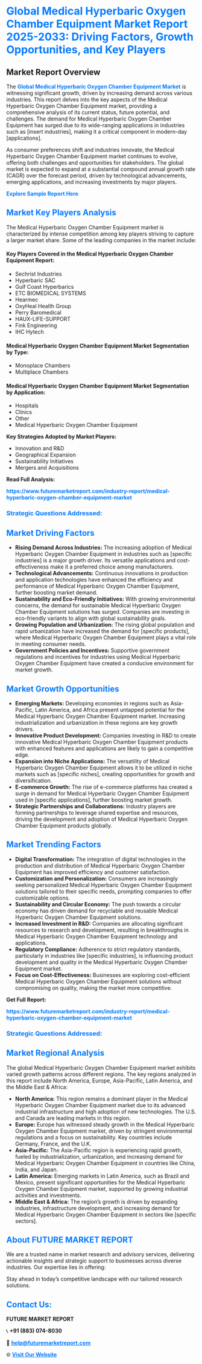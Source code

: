 <h1 style="color: #007BFF;">Global Medical Hyperbaric Oxygen Chamber Equipment Market Report 2025-2033: Driving Factors, Growth Opportunities, and Key Players</h1>

<section id="overview">
<h2>Market Report Overview</h2>
<p>The <a href="https://www.futuremarketreport.com/industry-report/medical-hyperbaric-oxygen-chamber-equipment-market" style="color: #007BFF; text-decoration: none;"><strong>Global Medical Hyperbaric Oxygen Chamber Equipment Market</strong></a> is witnessing significant growth, driven by increasing demand across various industries. This report delves into the key aspects of the Medical Hyperbaric Oxygen Chamber Equipment market, providing a comprehensive analysis of its current status, future potential, and challenges. The demand for Medical Hyperbaric Oxygen Chamber Equipment has surged due to its wide-ranging applications in industries such as [insert industries], making it a critical component in modern-day [applications].</p>
<p>As consumer preferences shift and industries innovate, the Medical Hyperbaric Oxygen Chamber Equipment market continues to evolve, offering both challenges and opportunities for stakeholders. The global market is expected to expand at a substantial compound annual growth rate (CAGR) over the forecast period, driven by technological advancements, emerging applications, and increasing investments by major players.</p>
</section>

<section id="overview">
<p><a href="https://www.futuremarketreport.com/request-sample/reportId=122538" style="color: #007BFF; text-decoration: none;"><strong>Explore Sample Report Here</strong></a></p>
</section>

<section id="key-players">
<h2 style="color: #007BFF;">Market Key Players Analysis</h2>
<p>The Medical Hyperbaric Oxygen Chamber Equipment market is characterized by intense competition among key players striving to capture a larger market share. Some of the leading companies in the market include:</p>
<h4>Key Players Covered in the Medical Hyperbaric Oxygen Chamber Equipment Report:</h4>
<ul><li>Sechrist Industries</li><li>Hyperbaric SAC</li><li>Gulf Coast Hyperbarics</li><li>ETC BIOMEDICAL SYSTEMS</li><li>Hearmec</li><li>OxyHeal Health Group</li><li>Perry Baromedical</li><li>HAUX-LIFE-SUPPORT</li><li>Fink Engineering</li><li>IHC Hytech</li></ul>
<h4>Medical Hyperbaric Oxygen Chamber Equipment Market Segmentation by Type:</h4>
<ul><li>Monoplace Chambers</li><li>Multiplace Chambers</li></ul>

<h4>Medical Hyperbaric Oxygen Chamber Equipment Market Segmentation by Application:</h4>
<ul><li>Hospitals</li><li>Clinics</li><li>Other</li><li>Medical Hyperbaric Oxygen Chamber Equipment</li></ul>
<p><strong>Key Strategies Adopted by Market Players:</strong></p>
<ul>
<li>Innovation and R&D</li>
<li>Geographical Expansion</li>
<li>Sustainability Initiatives</li>
<li>Mergers and Acquisitions</li>
</ul>
</section>

<section>
<p><strong>Read Full Analysis: </strong></p><a href="https://www.futuremarketreport.com/industry-report/medical-hyperbaric-oxygen-chamber-equipment-market" style="color: #007BFF; text-decoration: none;"><strong>https://www.futuremarketreport.com/industry-report/medical-hyperbaric-oxygen-chamber-equipment-market</strong></a>
<h3 style="color: #007BFF;">Strategic Questions Addressed:</h3>
</section>

<section id="driving-factors">
<h2 style="color: #007BFF;">Market Driving Factors</h2>
<ul>
<li><strong>Rising Demand Across Industries:</strong> The increasing adoption of Medical Hyperbaric Oxygen Chamber Equipment in industries such as [specific industries] is a major growth driver. Its versatile applications and cost-effectiveness make it a preferred choice among manufacturers.</li>
<li><strong>Technological Advancements:</strong> Continuous innovations in production and application technologies have enhanced the efficiency and performance of Medical Hyperbaric Oxygen Chamber Equipment, further boosting market demand.</li>
<li><strong>Sustainability and Eco-Friendly Initiatives:</strong> With growing environmental concerns, the demand for sustainable Medical Hyperbaric Oxygen Chamber Equipment solutions has surged. Companies are investing in eco-friendly variants to align with global sustainability goals.</li>
<li><strong>Growing Population and Urbanization:</strong> The rising global population and rapid urbanization have increased the demand for [specific products], where Medical Hyperbaric Oxygen Chamber Equipment plays a vital role in meeting consumer needs.</li>
<li><strong>Government Policies and Incentives:</strong> Supportive government regulations and incentives for industries using Medical Hyperbaric Oxygen Chamber Equipment have created a conducive environment for market growth.</li>
</ul>
</section>

<section id="growth-opportunities">
<h2 style="color: #007BFF;">Market Growth Opportunities</h2>
<ul>
<li><strong>Emerging Markets:</strong> Developing economies in regions such as Asia-Pacific, Latin America, and Africa present untapped potential for the Medical Hyperbaric Oxygen Chamber Equipment market. Increasing industrialization and urbanization in these regions are key growth drivers.</li>
<li><strong>Innovative Product Development:</strong> Companies investing in R&D to create innovative Medical Hyperbaric Oxygen Chamber Equipment products with enhanced features and applications are likely to gain a competitive edge.</li>
<li><strong>Expansion into Niche Applications:</strong> The versatility of Medical Hyperbaric Oxygen Chamber Equipment allows it to be utilized in niche markets such as [specific niches], creating opportunities for growth and diversification.</li>
<li><strong>E-commerce Growth:</strong> The rise of e-commerce platforms has created a surge in demand for Medical Hyperbaric Oxygen Chamber Equipment used in [specific applications], further boosting market growth.</li>
<li><strong>Strategic Partnerships and Collaborations:</strong> Industry players are forming partnerships to leverage shared expertise and resources, driving the development and adoption of Medical Hyperbaric Oxygen Chamber Equipment products globally.</li>
</ul>
</section>

<section id="trending-factors">
<h2 style="color: #007BFF;">Market Trending Factors</h2>
<ul>
<li><strong>Digital Transformation:</strong> The integration of digital technologies in the production and distribution of Medical Hyperbaric Oxygen Chamber Equipment has improved efficiency and customer satisfaction.</li>
<li><strong>Customization and Personalization:</strong> Consumers are increasingly seeking personalized Medical Hyperbaric Oxygen Chamber Equipment solutions tailored to their specific needs, prompting companies to offer customizable options.</li>
<li><strong>Sustainability and Circular Economy:</strong> The push towards a circular economy has driven demand for recyclable and reusable Medical Hyperbaric Oxygen Chamber Equipment solutions.</li>
<li><strong>Increased Investment in R&D:</strong> Companies are allocating significant resources to research and development, resulting in breakthroughs in Medical Hyperbaric Oxygen Chamber Equipment technology and applications.</li>
<li><strong>Regulatory Compliance:</strong> Adherence to strict regulatory standards, particularly in industries like [specific industries], is influencing product development and quality in the Medical Hyperbaric Oxygen Chamber Equipment market.</li>
<li><strong>Focus on Cost-Effectiveness:</strong> Businesses are exploring cost-efficient Medical Hyperbaric Oxygen Chamber Equipment solutions without compromising on quality, making the market more competitive.</li>
</ul>
</section>

<section>
<p><strong>Get Full Report: </strong></p><a href="https://www.futuremarketreport.com/industry-report/medical-hyperbaric-oxygen-chamber-equipment-market" style="color: #007BFF; text-decoration: none;"><strong>https://www.futuremarketreport.com/industry-report/medical-hyperbaric-oxygen-chamber-equipment-market</strong></a>
<h3 style="color: #007BFF;">Strategic Questions Addressed:</h3>
</section>


<section id="regional-analysis">
<h2 style="color: #007BFF;">Market Regional Analysis</h2>
<p>The global Medical Hyperbaric Oxygen Chamber Equipment market exhibits varied growth patterns across different regions. The key regions analyzed in this report include North America, Europe, Asia-Pacific, Latin America, and the Middle East & Africa:</p>
<ul>
<li><strong>North America:</strong> This region remains a dominant player in the Medical Hyperbaric Oxygen Chamber Equipment market due to its advanced industrial infrastructure and high adoption of new technologies. The U.S. and Canada are leading markets in this region.</li>
<li><strong>Europe:</strong> Europe has witnessed steady growth in the Medical Hyperbaric Oxygen Chamber Equipment market, driven by stringent environmental regulations and a focus on sustainability. Key countries include Germany, France, and the U.K.</li>
<li><strong>Asia-Pacific:</strong> The Asia-Pacific region is experiencing rapid growth, fueled by industrialization, urbanization, and increasing demand for Medical Hyperbaric Oxygen Chamber Equipment in countries like China, India, and Japan.</li>
<li><strong>Latin America:</strong> Emerging markets in Latin America, such as Brazil and Mexico, present significant opportunities for the Medical Hyperbaric Oxygen Chamber Equipment market, supported by growing industrial activities and investments.</li>
<li><strong>Middle East & Africa:</strong> The region’s growth is driven by expanding industries, infrastructure development, and increasing demand for Medical Hyperbaric Oxygen Chamber Equipment in sectors like [specific sectors].</li>
</ul>
</section>

<footer>
<h2 style="color: #007BFF;">About FUTURE MARKET REPORT</h2>
<p>We are a trusted name in market research and advisory services, delivering actionable insights and strategic support to businesses across diverse industries. Our expertise lies in offering:</p>

<p>Stay ahead in today’s competitive landscape with our tailored research solutions.</p>

<h2 style="color: #007BFF;">Contact Us:</h2>
<p><strong>FUTURE MARKET REPORT</strong></p>
<p>📞 <strong>+91 (883) 074-8030</strong></p>
<p>📧 <strong><a href="mailto:help@futuremarketreport.com" style="color: #007BFF;">help@futuremarketreport.com</a></strong></p>
<p>🌐 <strong><a href="https://www.futuremarketreport.com/" style="color: #007BFF;">Visit Our Website</a></strong></p>
</footer>